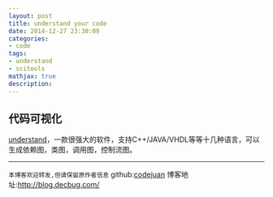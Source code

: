 ```yaml
---
layout: post
title: understand your code
date: 2014-12-27 23:30:09
categories:
- code
tags: 
- understand
- scitools
mathjax: true
description:
---
```



## 代码可视化

[understand](https://scitools.com/)，一款很强大的软件，支持C++/JAVA/VHDL等等十几种语言，可以生成依赖图，类图，调用图，控制流图。



-----------------------

`本博客欢迎转发,但请保留原作者信息`
github:[codejuan](https://github.com/CodeJuan)
博客地址:http://blog.decbug.com/

